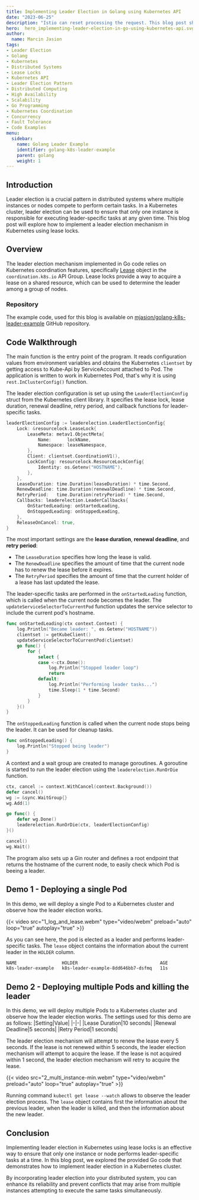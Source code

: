 ```yaml
---
title: Implementing Leader Election in Golang using Kubernetes API
date: "2023-06-25"
description: "Istio can reset processing the request. This blog post shows how to analyze the issue if logs does not help"
hero:  hero_implementing-leader-election-in-go-using-kubernetes-api.svg
author:
  name: Marcin Jasion
tags:
- Leader Election
- Golang
- Kubernetes
- Distributed Systems
- Lease Locks
- Kubernetes API
- Leader Election Pattern
- Distributed Computing
- High Availability
- Scalability
- Go Programming
- Kubernetes Coordination
- Concurrency
- Fault Tolerance
- Code Examples
menu:
  sidebar:
    name: Golang Leader Example
    identifier: golang-k8s-leader-example
    parent: golang
    weight: 1
---
```



## Introduction

Leader election is a crucial pattern in distributed systems where multiple instances or nodes compete
to perform certain tasks. In a Kubernetes cluster, leader election can be used to ensure that only 
one instance is responsible for executing leader-specific tasks at any given time. This blog post will 
explore how to implement a leader election mechanism in Kubernetes using lease locks.

## Overview

The leader election mechanism implemented in   Go code relies on Kubernetes coordination 
features, specifically [Lease](https://kubernetes.io/docs/reference/kubernetes-api/cluster-resources/lease-v1/) 
object in the `coordination.k8s.io` API Group. Lease locks provide a way to acquire a lease on a shared resource, 
which can be used to determine the leader among a group of nodes.

### Repository

The example code, used for this blog is available on [mjasion/golang-k8s-leader-example](https://github.com/mjasion/golang-k8s-leader-example) GitHub repository.

## Code Walkthrough


The main function is the entry point of the program. It reads configuration values from environment 
variables and obtains the Kubernetes `clientset` by getting access to Kube-Api by ServiceAccount attached to Pod.
The application is written to work in Kubernetes Pod, that's why it is using `rest.InClusterConfig()` function.

The leader election configuration is set up using the `LeaderElectionConfig` struct from the Kubernetes 
client library. It specifies the lease lock, lease duration, renewal deadline, retry period, and callback 
functions for leader-specific tasks.

```go
leaderElectionConfig := leaderelection.LeaderElectionConfig{
    Lock: &resourcelock.LeaseLock{
        LeaseMeta: metav1.ObjectMeta{
            Name:      lockName,
            Namespace: leaseNamespace,
        },
        Client: clientset.CoordinationV1(),
        LockConfig: resourcelock.ResourceLockConfig{
            Identity: os.Getenv("HOSTNAME"),
        },
    },
    LeaseDuration: time.Duration(leaseDuration) * time.Second,
    RenewDeadline: time.Duration(renewalDeadline) * time.Second,
    RetryPeriod:   time.Duration(retryPeriod) * time.Second,
    Callbacks: leaderelection.LeaderCallbacks{
        OnStartedLeading: onStartedLeading,
        OnStoppedLeading: onStoppedLeading,
    },
    ReleaseOnCancel: true,
}
```

The most important settings are the **lease duration**, **renewal deadline**, and **retry period**:
* The `LeaseDuration` specifies how long the lease is valid. 
* The `RenewDeadline` specifies the amount 
  of time that the current node has to renew the lease before it expires. 
* The `RetryPeriod` specifies the amount of time  that the current holder of a lease has last updated the lease.

The leader-specific tasks are performed in the `onStartedLeading` function, which is called 
when the current node becomes the leader. The `updateServiceSelectorToCurrentPod` function updates the 
service selector to include the current pod's hostname.
```go
func onStartedLeading(ctx context.Context) {
	log.Println("Became leader: ", os.Getenv("HOSTNAME"))
	clientset := getKubeClient()
	updateServiceSelectorToCurrentPod(clientset)
	go func() {
		for {
			select {
			case <-ctx.Done():
				log.Println("Stopped leader loop")
				return
			default:
				log.Println("Performing leader tasks...")
				time.Sleep(1 * time.Second)
			}
		}
	}()
}
```

The `onStoppedLeading` function is called when the current node stops being the leader. It can be used for cleanup tasks.

```go
func onStoppedLeading() {
	log.Println("Stopped being leader")
}
```

A context and a wait group are created to manage goroutines. A goroutine is started to run the leader
election using the `leaderelection.RunOrDie` function.

```go
ctx, cancel := context.WithCancel(context.Background())
defer cancel()
wg := &sync.WaitGroup{}
wg.Add(1)

go func() {
    defer wg.Done()
	leaderelection.RunOrDie(ctx, leaderElectionConfig)
}()

cancel()
wg.Wait()
```

The program also sets up a Gin router and defines a root endpoint that returns the hostname of the
current node, to easily check which Pod is beeing a leader.


## Demo 1 - Deploying a single Pod

In this demo, we will deploy a single Pod to a Kubernetes cluster and observe how the leader election works.

{{< video src="1_log_and_lease.webm" type="video/webm" preload="auto" loop="true" autoplay="true" >}}

As you can see here, the pod is elected as a leader and performs leader-specific tasks. The `lease` object
contains the information about the current leader in the `HOLDER` column.

```bash
NAME                 HOLDER                               AGE
k8s-leader-example   k8s-leader-example-8dd646bb7-dsfmq   11s
```

## Demo 2 - Deploying multiple Pods and killing the leader

In this demo, we will deploy multiple Pods to a Kubernetes cluster and observe how the leader election works.
The settings used for this demo are as follows:
|Setting|Value|
|-|-|
|Lease Duration|10 seconds|
|Renewal Deadline|5 seconds|
|Retry Period|1 seconds|

The leader election mechanism will attempt to renew the lease every 5 seconds. If the lease is not renewed
within 5 seconds, the leader election mechanism will attempt to acquire the lease. If the lease is not acquired
within 1 second, the leader election mechanism will retry to acquire the lease.

<!-- ![2_multi_instance.webm](2_multi_instance-min.webm) -->
{{< video src="2_multi_instance-min.webm" type="video/webm" preload="auto" loop="true" autoplay="true" >}}

Running command `kubectl get lease --watch` allows to observe the leader election process. The `lease` object
contains first the information about the previous leader, when the leader is killed, and then the information
about the new leader.



## Conclusion

Implementing leader election in Kubernetes using lease locks is an effective way to ensure that only 
one instance or node performs leader-specific tasks at a time. In this blog post, we explored the provided 
Go code that demonstrates how to implement leader election in a Kubernetes cluster. 

By incorporating leader election into your distributed system, you can enhance its reliability and prevent 
conflicts that may arise from multiple instances attempting to execute the same tasks simultaneously.
